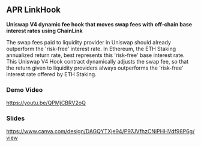 ## APR LinkHook

**Uniswap V4 dynamic fee hook that moves swap fees with off-chain base interest rates using ChainLink**

The swap fees paid to liquidity provider in Uniswap should already outperform the 'risk-free' interest rate. 
In Ethereum, the ETH Staking annualized return rate, best represents this 'risk-free' base interest rate.
This Uniswap V4 Hook contract dynamically adjusts the swap fee, so that the return given to liquidity providers always outperforms the 'risk-free' interest rate offered by ETH Staking.




### Demo Video

https://youtu.be/QPMjCBRV2oQ


### Slides

https://www.canva.com/design/DAGQYTXje94/P97JVfhzCNiPHHVdf98P6g/view